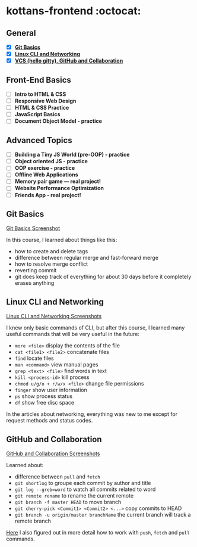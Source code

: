 # kottans-frontend :octocat:

## General
- [x] [**Git Basics**](#git_basics)
- [x] [**Linux CLI and Networking**](#linux_cli)
- [x] [**VCS (hello gitty), GitHub and Collaboration**](#git_collab)
## Front-End Basics
- [ ] **Intro to HTML & CSS**
- [ ] **Responsive Web Design**
- [ ] **HTML & CSS Practice**
- [ ] **JavaScript Basics**
- [ ] **Document Object Model - practice**
## Advanced Topics
- [ ] **Building a Tiny JS World (pre-OOP) - practice**
- [ ] **Object oriented JS - practice**
- [ ] **OOP exercise - practice**
- [ ] **Offline Web Applications**
- [ ] **Memory pair game — real project!**
- [ ] **Website Performance Optimization**
- [ ] **Friends App - real project!**

## <a name='git_basics'>Git Basics</a>

[Git Basics Screenshot](git_basics/git_basics.png)

In this course, I learned about things like this:   
- how to create and delete tags   
- difference between regular merge and fast-forward merge    
- how to resolve merge conflict   
- reverting commit    
- git does keep track of everything for about 30 days before it completely erases anything

## <a name='linux_cli'>Linux CLI and Networking</a>

[Linux CLI and Networking Screenshots](task_linux_cli)

I knew only basic commands of CLI, but after this course, I learned many useful commands that will be very useful in the future:

- `more <file>` display the contents of the file
- `cat <file1> <file2>` concatenate files
- `find` locate files
- `man <command>` view manual pages
- `grep <text> <file>` find words in text
- `kill <process-id>` kill process
- `chmod u/g/o + r/w/x <file>` change file permissions
- `finger` show user information
- `ps` show process status
- `df` show free disc space

In the articles about networking, everything was new to me except for request methods and status codes.

## <a name='git_collab'>GitHub and Collaboration</a>

[GitHub and Collaboration Screenshots](git_collaboration)

Learned about:
- difference between `pull` and `fetch`
- `git shortlog` to groupe each commit by author and title
- `git log --greb=word` to watch all commits related to word
- `git remote rename` to rename the current remote
- `git branch -f master HEAD` to move branch
- `git cherry-pick <Commit1> <Commit2> <...>` copy commits to HEAD
- `git branch -u origin/master branchName` the current branch will track a remote branch


[Here](https://learngitbranching.js.org) I also figured out in more detail how to work with `push`, `fetch` and `pull` commands.